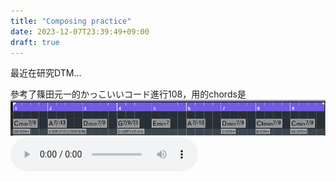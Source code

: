 ```yaml
---
title: "Composing practice"
date: 2023-12-07T23:39:49+09:00
draft: true
---
```


最近在研究DTM...

參考了篠田元一的かっこいいコード進行108，用的chords是
![chords](./../media/Screenshot%202023-12-07%20234244.png)
![music](./../media/practice-1207.wav)


